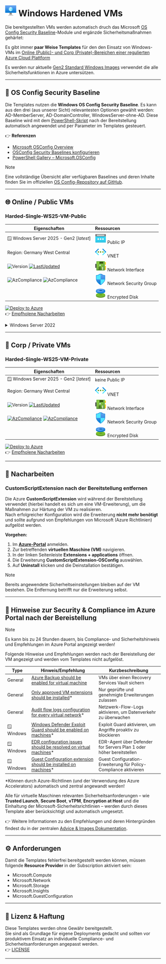 # ![VM](/assets/svg/vm.svg) Windows Hardened VMs

Die bereitgestellten VMs werden automatisch druch das Microsoft [OS Config Security Baseline](#-os-config-security-baseline)-Module und ergänzde Sicherheitsmaßnahmen gehärtet:

Es gibt immer **paar Weise Templates** für den den Einsatz von Windows-VMs im [Online (Public)- und Corp (Private)-Bereichen einer regulierten Azure Cloud Plattform](/README.md#grund-voraussetzung)

Es werden nur aktuelle [Gen2 Standard Windows Images](/docs/ADVICE-AND-IMAGES.md#-auswahl--verwendung-von-azure-standard-images) verwendet die alle Sicherheitsfunktionen in Azure untersützen.

---

## 📌 OS Config Security Baseline

Die Templates nutzen die **Windows OS Config Security Baseline**.
Es kann aus den drei (aus unserer Sicht) relevantesten Optionen gewählt werden: AD-MemberServer, AD-DomainController, WindowsServer-ohne-AD.
Diese Baseline wird mit dem [PowerShell-Skript](/utils/Initialize-OSConfig.ps1) nach der Bereitstellung automatisch angewendet und per Parameter im Templates gesteuert.

👉 **Referenzen**  

- [Microsoft OSConfig Overview](https://learn.microsoft.com/de-de/windows-server/security/osconfig/osconfig-overview)  
- [OSConfig Security Baselines konfigurieren](https://learn.microsoft.com/en-us/windows-server/security/osconfig/osconfig-how-to-configure-security-baselines)  
- [PowerShell Gallery – Microsoft.OSConfig](https://www.powershellgallery.com/packages/Microsoft.OSConfig)

> [!NOTE]
> Eine vollständige Übersicht aller verfügbaren Baselines und deren Inhalte finden Sie im offiziellen [OS Config-Repository auf GitHub](https://github.com/microsoft/osconfig/tree/main/security/ws2025).

---

## 🌐 Online / Public VMs

### Harded-Single-WS25-VM-Public

| **Eigenschaften** | **Ressourcen** |
|-------------------|:--------------|
| 🪟 Windows Server 2025 - Gen2 [*latest*] | ![PIP](/assets/svg/pip.svg) Public IP |
| Region: Germany West Central | ![VNET](/assets/svg/vnet.svg) VNET |
| ![Version](https://img.shields.io/badge/Version-0.0.9-blue) [![LastUpdated](https://img.shields.io/badge/LastChange-10/2025-green)](https://thinformatics.com)| ![NIC](/assets/svg/nic.svg) Network Interface |
| ![AzCompliance](https://img.shields.io/badge/ISO27001-violet) ![AzCompliance](https://img.shields.io/badge/CIS-violet) | ![NSG](/assets/svg/nsg.svg) Network Security Group |
|  | ![DISK](/assets/svg/disk.svg) Encrypted Disk |

[![Deploy to Azure](https://aka.ms/deploytoazurebutton)](https://portal.azure.com/#create/Microsoft.Template/uri/https%3A%2F%2Fraw.githubusercontent.com%2Fthinformatics%2Fazure-lz-templates%2Frefs%2Fheads%2Fmain%2Farm-templates%2FWindows%2FHarded-Single-WS25-VM-Public.json)  
👉 [Empfholene Nacharbeiten](#-nacharbeiten)

<details>
  <summary>Windows Server 2022</summary>

---

### Harded-Single-WS22-VM-Public

| **Eigenschaften** | **Ressourcen** |
|-------------------|:--------------|
| 🪟 Windows Server 2022 - Gen2 [*latest*] | ![PIP](/assets/svg/pip.svg) Public IP |
| Region: Germany West Central | ![VNET](/assets/svg/vnet.svg) VNET |
|  ![Version](https://img.shields.io/badge/Version-0.0.9-blue) [![LastUpdated](https://img.shields.io/badge/LastChange-10/2025-green)](https://thinformatics.com)| ![NIC](/assets/svg/nic.svg) Network Interface |
| [![AzCompliance](https://img.shields.io/badge/ISO27001-violet)](/README.md#sicherheits--und-compliance) [![AzCompliance](https://img.shields.io/badge/CIS-violet)](/README.md#sicherheits--und-compliance) | ![NSG](/assets/svg/nsg.svg) Network Security Group |
|  | ![DISK](./assets/svg/disk.svg) Encrypted Disk |

[![Deploy to Azure](https://aka.ms/deploytoazurebutton)](https://portal.azure.com/#create/Microsoft.Template/uri/https%3A%2F%2Fraw.githubusercontent.com%2Fthinformatics%2Fazure-lz-templates%2Frefs%2Fheads%2Fmain%2Farm-templates%2FWindows%2FHarded-Single-WS22-VM-Public.json)  
👉 [Empfholene Nacharbeiten](#-nacharbeiten)

> [!NOTE]
> OS Config Baselines sind für Windows Server 2025 ausgelegt. Auch auf neuste Versionen von Windows Server 2022 lassen sich die Sicherheits-Baselines erfolgreich anwenden - der Schwerpunkt unserer Optimierung liegt jedoch auf Windows Server 2025.

</details>

---

## 🏢 Corp / Private VMs

### Harded-Single-WS25-VM-Private

| **Eigenschaften** | **Ressourcen** |
|-------------------|:--------------|
| 🪟 Windows Server 2025 - Gen2 [*latest*] | keine Public IP |
| Region: Germany West Central | ![VNET](/assets/svg/vnet.svg) VNET |
|![Version](https://img.shields.io/badge/Version-0.0.9-blue) [![LastUpdated](https://img.shields.io/badge/LastChange-10/2025-green)](https://thinformatics.com)  | ![NIC](/assets/svg/nic.svg) Network Interface |
| [![AzCompliance](https://img.shields.io/badge/ISO27001-violet)](/README.md#sicherheits--und-compliance) [![AzCompliance](https://img.shields.io/badge/CIS-violet)](/README.md#sicherheits--und-compliance)  | ![NSG](/assets/svg/nsg.svg) Network Security Group |
|  | ![DISK](/assets/svg/disk.svg) Encrypted Disk |

[![Deploy to Azure](https://aka.ms/deploytoazurebutton)](https://portal.azure.com/#create/Microsoft.Template/uri/https%3A%2F%2Fraw.githubusercontent.com%2Fthinformatics%2Fazure-lz-templates%2Frefs%2Fheads%2Fmain%2Farm-templates%2FWindows%2FHarded-Single-WS25-VM-Private.json)  
👉 [Empfholene Nacharbeiten](#-nacharbeiten)

---

## 🔧 Nacharbeiten

### CustomScriptExtension nach der Bereitstellung entfernen

Die Azure **CustomScriptExtension** wird während der Bereitstellung verwendet (hierbei handelt es sich um eine VM-Erweiterung), um die Maßnahmen zur Härtung der VM zu realisieren.  
Nach erfolgreicher Konfiguration wird die Erweiterung **nicht mehr benötigt** und sollte aufgrund von Empfehlungen von Microsoft (Azure Richtlinien) aufgelöst werden.

**Vorgehen:**

1. Im **[Azure-Portal](https://portal.azure.com)** anmelden.  
2. Zur betreffenden **virtuellen Maschine (VM)** navigieren.  
3. In der linken Seitenleiste **Extensions + applications** öffnen.  
4. Die Erweiterung **CustomScriptExtension-OSConfig** auswählen.  
5. Auf **Uninstall** klicken und die Deinstallation bestätigen.

> [!NOTE]  
> Bereits angewendete Sicherheitseinstellungen bleiben auf der VM bestehen. Die Entfernung betrifft nur die Erweiterung selbst.

---

## 📘 Hinweise zur Security & Compliance im Azure Portal nach der Bereistellung

> [!NOTE]
> Es kann bis zu 24 Stunden dauern, bis Compliance- und Sicherheitshinweis und Empfehlungen im Azure Portal angezeigt werden!

Folgende Hinweise und Empfehlungen werden nach der Bereistellung der VM angezeigt und werden vom Templates nicht aufgelöst.

| **Type**     |  **Hinweis/Empfehlung**  | **Kurzbeschreibung**  |
|--------------|--------------------------|-----------------------|
| General      | [Azure Backup should be enabled for virtual machine](/docs/ADVICE-AND-IMAGES.md#azure-backup-should-be-enabled-for-virtual-machines) | VMs über einen Recovery Services Vault sichern |
| General      | [Only approved VM extensions should be installed](/docs/ADVICE-AND-IMAGES.md#only-approved-vm-extensions-should-be-installed)* | Nur geprüfte und genehmigte Erweiterungen zulassen |
| General      | [Audit flow logs configuration for every virtual network](/docs/ADVICE-AND-IMAGES.md#audit-flow-logs-configuration-for-every-virtual-network)* | Netzwerk-Flow-Logs aktivieren, um Datenverkehr zu überwachen |
| 🪟Windows   | [Windows Defender Exploit Guard should be enabled on machines](/docs/ADVICE-AND-IMAGES.md#windows-defender-exploit-guard-should-be-enabled-on-machines)* | Exploit Guard aktivieren, um Angriffe proaktiv zu blockieren |
| 🪟Windows   | [EDR configuration issues should be resolved on virtual machines](/docs/ADVICE-AND-IMAGES.md#edr-configuration-issues-should-be-resolved-on-virtual-machines)* | EDR-Agent über Defender for Servers Plan 1 oder höher bereitstellen |
| 🪟Windows   | [Guest Configuration extension should be installed on machines](/docs/ADVICE-AND-IMAGES.md#guest-configuration-extension-should-be-installed-on-machines)* | Guest Configuration-Erweiterung für Policy-Compliance aktivieren |

*Können durch Azure-Richtlinen (und der Verwendung des Azure Accelerators) automatisch und zentral angewandt werden!

Alle für virtuelle Maschinen relevanten Sicherheitsanforderungen – wie **Trusted Launch**, **Secure Boot**, **vTPM**, **Encryption at Host** und die Einhaltung der Microsoft-Sicherheitsrichtlinien – werden durch dieses Template aber berücksichtigt und automatisch umgesetzt.

👉 Weitere Informationen zu den Empfehlungen und deren Hintergründen findest du in der zentralen [Advice & Images Dokumentation](/docs/ADVICE-AND-IMAGES.md).

---

## ⚙️ Anforderungen

Damit die Templates fehlerfrei bereitgestellt werden können, müssen folgende **Resource Provider** in der Subscription aktiviert sein:

- Microsoft.Compute  
- Microsoft.Network  
- Microsoft.Storage  
- Microsoft.Insights  
- Microsoft.GuestConfiguration  

---

## 📝 Lizenz & Haftung

Diese Templates werden ohne Gewähr bereitgestellt.  
Sie sind als Grundlage für eigene Deployments gedacht und sollten vor produktivem Einsatz an individuelle Compliance- und Sicherheitsanforderungen angepasst werden.  
👉 [LICENSE](/LICENSE)

---
